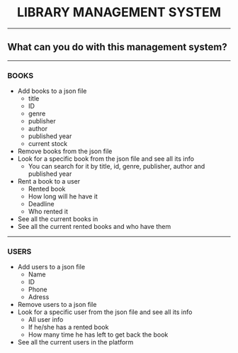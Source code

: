 <h1 align="center">LIBRARY MANAGEMENT SYSTEM</h1>

-----------------

<h2>What can you do with this management system?</h2>

-----------------------------

<h3>BOOKS</h3>

* Add books to a json file
    * title
    * ID
    * genre
    * publisher
    * author
    * published year
    * current stock
* Remove books from the json file
* Look for a specific book from the json file and see all its info
    * You can search for it by title, id, genre, publisher, author and published year
* Rent a book to a user
    * Rented book
    * How long will he have it 
    * Deadline
    * Who rented it
* See all the current books in
* See all the current rented books and who have them

---------------------

<h3>USERS</h3>

* Add users to a json file
    * Name
    * ID
    * Phone
    * Adress  
* Remove users to a json file
* Look for a specific user from the json file and see all its info
    * All user info
    * If he/she has a rented book
    * How many time he has left to get back the book   
* See all the current users in the platform